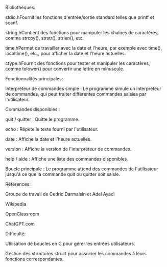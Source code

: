 Bibliothèques:

stdio.hFournit les fonctions d'entrée/sortie standard telles que printf et scanf.

string.hContient des fonctions pour manipuler les chaînes de caractères, comme strcpy(), strstr(), strlen(), etc.

time.hPermet de travailler avec la date et l'heure, par exemple avec time(), localtime(), etc., pour afficher la date et l'heure actuelles.

ctype.hFournit des fonctions pour tester et manipuler les caractères, comme tolower() pour convertir une lettre en minuscule.

Fonctionnalités principales:

Interpréteur de commandes simple : Le programme simule un interpréteur de commandes, qui peut traiter différentes commandes saisies par l'utilisateur.

Commandes disponibles :

quit / quitter : Quitte le programme.

echo <texte> : Répète le texte fourni par l'utilisateur.

date : Affiche la date et l'heure actuelles.

version : Affiche la version de l'interpréteur de commandes.

help / aide : Affiche une liste des commandes disponibles.

Boucle principale : Le programme attend des commandes de l'utilisateur jusqu'à ce que la commande quit ou quitter soit saisie.

Références:

Groupe de travail de Cedric Darmaisin et Adel Ayadi

Wikipedia

OpenClassroom

ChatGPT.com

Difficulté:

Utilisation de boucles en C pour gérer les entrées utilisateurs.

Gestion des structures struct pour associer les commandes à leurs fonctions correspondantes.


